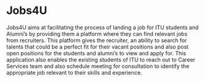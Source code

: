# Jobs4U

Jobs4U aims at facilitating the process of landing a job for ITU students and Alumni’s by providing
them a platform where they can find relevant jobs from recruiters. This platform gives the recruiter, an
ability to search for talents that could be a perfect fit for their vacant positions and also post open
positions for the students and alumni’s to view and apply for.
This application also enables the existing students of ITU to reach out to Career Services team and also
schedule meeting for consultation to identify the appropriate job relevant to their skills and experience.

